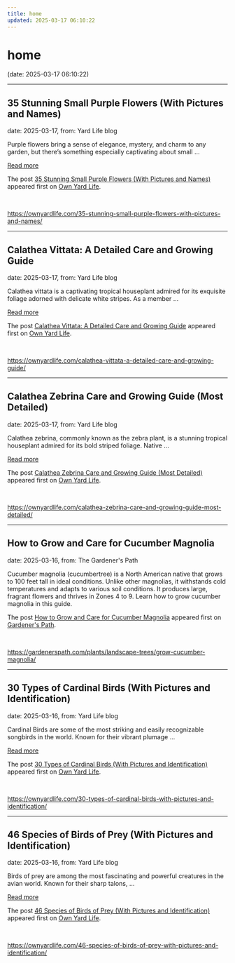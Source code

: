 ```yaml
---
title: home
updated: 2025-03-17 06:10:22
---
```


# home

(date: 2025-03-17 06:10:22)

---

## 35 Stunning Small Purple Flowers (With Pictures and Names)

date: 2025-03-17, from: Yard Life blog

<p>Purple flowers bring a sense of elegance, mystery, and charm to any garden, but there’s something especially captivating about small ... </p>
<p class="read-more-container"><a title="35 Stunning Small Purple Flowers (With Pictures and Names)" class="read-more button" href="https://ownyardlife.com/35-stunning-small-purple-flowers-with-pictures-and-names/#more-25296" aria-label="Read more about 35 Stunning Small Purple Flowers (With Pictures and Names)">Read more</a></p>
<p>The post <a href="https://ownyardlife.com/35-stunning-small-purple-flowers-with-pictures-and-names/">35 Stunning Small Purple Flowers (With Pictures and Names)</a> appeared first on <a href="https://ownyardlife.com">Own Yard Life</a>.</p>
 

<br> 

<https://ownyardlife.com/35-stunning-small-purple-flowers-with-pictures-and-names/>

---

## Calathea Vittata: A Detailed Care and Growing Guide

date: 2025-03-17, from: Yard Life blog

<p>Calathea vittata is a captivating tropical houseplant admired for its exquisite foliage adorned with delicate white stripes. As a member ... </p>
<p class="read-more-container"><a title="Calathea Vittata: A Detailed Care and Growing Guide" class="read-more button" href="https://ownyardlife.com/calathea-vittata-a-detailed-care-and-growing-guide/#more-25290" aria-label="Read more about Calathea Vittata: A Detailed Care and Growing Guide">Read more</a></p>
<p>The post <a href="https://ownyardlife.com/calathea-vittata-a-detailed-care-and-growing-guide/">Calathea Vittata: A Detailed Care and Growing Guide</a> appeared first on <a href="https://ownyardlife.com">Own Yard Life</a>.</p>
 

<br> 

<https://ownyardlife.com/calathea-vittata-a-detailed-care-and-growing-guide/>

---

## Calathea Zebrina Care and Growing Guide (Most Detailed)

date: 2025-03-17, from: Yard Life blog

<p>Calathea zebrina, commonly known as the zebra plant, is a stunning tropical houseplant admired for its bold striped foliage. Native ... </p>
<p class="read-more-container"><a title="Calathea Zebrina Care and Growing Guide (Most Detailed)" class="read-more button" href="https://ownyardlife.com/calathea-zebrina-care-and-growing-guide-most-detailed/#more-25283" aria-label="Read more about Calathea Zebrina Care and Growing Guide (Most Detailed)">Read more</a></p>
<p>The post <a href="https://ownyardlife.com/calathea-zebrina-care-and-growing-guide-most-detailed/">Calathea Zebrina Care and Growing Guide (Most Detailed)</a> appeared first on <a href="https://ownyardlife.com">Own Yard Life</a>.</p>
 

<br> 

<https://ownyardlife.com/calathea-zebrina-care-and-growing-guide-most-detailed/>

---

## How to Grow and Care for Cucumber Magnolia

date: 2025-03-16, from: The Gardener's Path

<p>Cucumber magnolia (cucumbertree) is a North American native that grows to 100 feet tall in ideal conditions. Unlike other magnolias, it withstands cold temperatures and adapts to various soil conditions. It produces large, fragrant flowers and thrives in Zones 4 to 9. Learn how to grow cucumber magnolia in this guide.</p>
<p>The post <a href="https://gardenerspath.com/plants/landscape-trees/grow-cucumber-magnolia/">How to Grow and Care for Cucumber Magnolia</a> appeared first on <a href="https://gardenerspath.com">Gardener&#039;s Path</a>.</p>
 

<br> 

<https://gardenerspath.com/plants/landscape-trees/grow-cucumber-magnolia/>

---

## 30 Types of Cardinal Birds (With Pictures and Identification)

date: 2025-03-16, from: Yard Life blog

<p>Cardinal Birds are some of the most striking and easily recognizable songbirds in the world. Known for their vibrant plumage ... </p>
<p class="read-more-container"><a title="30 Types of Cardinal Birds (With Pictures and Identification)" class="read-more button" href="https://ownyardlife.com/30-types-of-cardinal-birds-with-pictures-and-identification/#more-25245" aria-label="Read more about 30 Types of Cardinal Birds (With Pictures and Identification)">Read more</a></p>
<p>The post <a href="https://ownyardlife.com/30-types-of-cardinal-birds-with-pictures-and-identification/">30 Types of Cardinal Birds (With Pictures and Identification)</a> appeared first on <a href="https://ownyardlife.com">Own Yard Life</a>.</p>
 

<br> 

<https://ownyardlife.com/30-types-of-cardinal-birds-with-pictures-and-identification/>

---

## 46 Species of Birds of Prey (With Pictures and Identification)

date: 2025-03-16, from: Yard Life blog

<p>Birds of prey are among the most fascinating and powerful creatures in the avian world. Known for their sharp talons, ... </p>
<p class="read-more-container"><a title="46 Species of Birds of Prey (With Pictures and Identification)" class="read-more button" href="https://ownyardlife.com/46-species-of-birds-of-prey-with-pictures-and-identification/#more-25195" aria-label="Read more about 46 Species of Birds of Prey (With Pictures and Identification)">Read more</a></p>
<p>The post <a href="https://ownyardlife.com/46-species-of-birds-of-prey-with-pictures-and-identification/">46 Species of Birds of Prey (With Pictures and Identification)</a> appeared first on <a href="https://ownyardlife.com">Own Yard Life</a>.</p>
 

<br> 

<https://ownyardlife.com/46-species-of-birds-of-prey-with-pictures-and-identification/>

